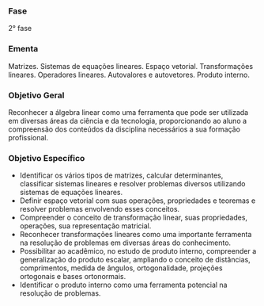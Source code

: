 ### Fase
2° fase

### Ementa
Matrizes. Sistemas de equações lineares. Espaço vetorial. Transformações lineares. Operadores lineares. Autovalores e
autovetores. Produto interno.

### Objetivo Geral
Reconhecer a álgebra linear como uma ferramenta que pode ser utilizada em diversas áreas da ciência e da tecnologia,
proporcionando ao aluno a compreensão dos conteúdos da disciplina necessários a sua formação profissional.

### Objetivo Específico
- Identificar os vários tipos de matrizes, calcular determinantes, classificar sistemas lineares e resolver problemas
diversos utilizando sistemas de equações lineares.
- Definir espaço vetorial com suas operações, propriedades e teoremas e resolver problemas envolvendo esses
conceitos.
- Compreender o conceito de transformação linear, suas propriedades, operações, sua representação matricial.
- Reconhecer transformações lineares como uma importante ferramenta na resolução de problemas em diversas áreas
do conhecimento.
- Possibilitar ao acadêmico, no estudo de produto interno, compreender a generalização do produto escalar,
ampliando o conceito de distâncias, comprimentos, medida de ângulos, ortogonalidade, projeções ortogonais e bases
ortonormais.
- Identificar o produto interno como uma ferramenta potencial na resolução de problemas.
